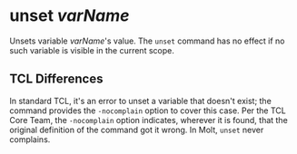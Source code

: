 # unset *varName*

Unsets variable *varName*'s value.  The `unset` command has no effect if
no such variable is visible in the current scope.

## TCL Differences

In standard TCL, it's an error to unset a variable that doesn't exist; the
command provides the `-nocomplain` option to cover this case.  Per the TCL Core Team,
the `-nocomplain` option indicates, wherever it is found, that the original
definition of the command got it wrong.  In Molt, `unset` never complains.
